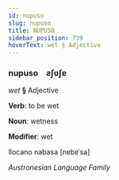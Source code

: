 ```yaml
---
id: nupuso
slug: nupuso
title: NUPUSO
sidebar_position: 739
hoverText: wet § Adjective
---
```


### nupuso&emsp;<span kind="abugida">ƨʃʋʃɐ</span>

*wet* **§** Adjective

**Verb**: to be wet

**Noun**: wetness

**Modifier**: wet

Ilocano nabasa [nɐbɐˈsa]

*Austronesian Language Family*
